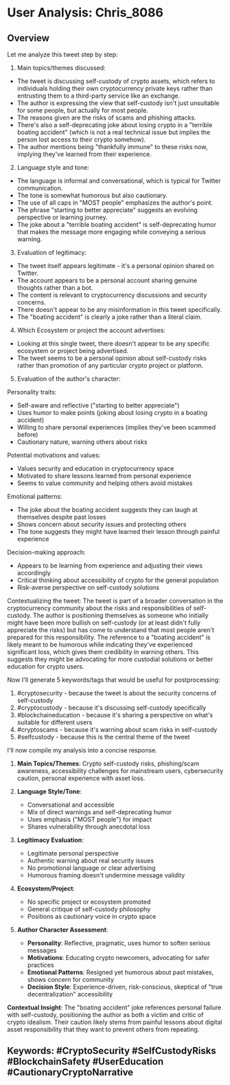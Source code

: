 # User Analysis: Chris_8086

## Overview

<think>
Let me analyze this tweet step by step:

1. Main topics/themes discussed:
- The tweet is discussing self-custody of crypto assets, which refers to individuals holding their own cryptocurrency private keys rather than entrusting them to a third-party service like an exchange.
- The author is expressing the view that self-custody isn't just unsuitable for some people, but actually for most people.
- The reasons given are the risks of scams and phishing attacks.
- There's also a self-deprecating joke about losing crypto in a "terrible boating accident" (which is not a real technical issue but implies the person lost access to their crypto somehow).
- The author mentions being "thankfully immune" to these risks now, implying they've learned from their experience.

2. Language style and tone:
- The language is informal and conversational, which is typical for Twitter communication.
- The tone is somewhat humorous but also cautionary.
- The use of all caps in "MOST people" emphasizes the author's point.
- The phrase "starting to better appreciate" suggests an evolving perspective or learning journey.
- The joke about a "terrible boating accident" is self-deprecating humor that makes the message more engaging while conveying a serious warning.

3. Evaluation of legitimacy:
- The tweet itself appears legitimate - it's a personal opinion shared on Twitter.
- The account appears to be a personal account sharing genuine thoughts rather than a bot.
- The content is relevant to cryptocurrency discussions and security concerns.
- There doesn't appear to be any misinformation in this tweet specifically.
- The "boating accident" is clearly a joke rather than a literal claim.

4. Which Ecosystem or project the account advertises:
- Looking at this single tweet, there doesn't appear to be any specific ecosystem or project being advertised.
- The tweet seems to be a personal opinion about self-custody risks rather than promotion of any particular crypto project or platform.

5. Evaluation of the author's character:

Personality traits:
- Self-aware and reflective ("starting to better appreciate")
- Uses humor to make points (joking about losing crypto in a boating accident)
- Willing to share personal experiences (implies they've been scammed before)
- Cautionary nature, warning others about risks

Potential motivations and values:
- Values security and education in cryptocurrency space
- Motivated to share lessons learned from personal experience
- Seems to value community and helping others avoid mistakes

Emotional patterns:
- The joke about the boating accident suggests they can laugh at themselves despite past losses
- Shows concern about security issues and protecting others
- The tone suggests they might have learned their lesson through painful experience

Decision-making approach:
- Appears to be learning from experience and adjusting their views accordingly
- Critical thinking about accessibility of crypto for the general population
- Risk-averse perspective on self-custody solutions

Contextualizing the tweet:
The tweet is part of a broader conversation in the cryptocurrency community about the risks and responsibilities of self-custody. The author is positioning themselves as someone who initially might have been more bullish on self-custody (or at least didn't fully appreciate the risks) but has come to understand that most people aren't prepared for this responsibility. The reference to a "boating accident" is likely meant to be humorous while indicating they've experienced significant loss, which gives them credibility in warning others. This suggests they might be advocating for more custodial solutions or better education for crypto users.

Now I'll generate 5 keywords/tags that would be useful for postprocessing:
1. #cryptosecurity - because the tweet is about the security concerns of self-custody
2. #cryptocustody - because it's discussing self-custody specifically
3. #blockchaineducation - because it's sharing a perspective on what's suitable for different users
4. #cryptoscams - because it's warning about scam risks in self-custody
5. #selfcustody - because this is the central theme of the tweet

I'll now compile my analysis into a concise response.
</think>

1. **Main Topics/Themes**: Crypto self-custody risks, phishing/scam awareness, accessibility challenges for mainstream users, cybersecurity caution, personal experience with asset loss.

2. **Language Style/Tone**: 
   - Conversational and accessible
   - Mix of direct warnings and self-deprecating humor
   - Uses emphasis ("MOST people") for impact
   - Shares vulnerability through anecdotal loss

3. **Legitimacy Evaluation**: 
   - Legitimate personal perspective
   - Authentic warning about real security issues
   - No promotional language or clear advertising
   - Humorous framing doesn't undermine message validity

4. **Ecosystem/Project**: 
   - No specific project or ecosystem promoted
   - General critique of self-custody philosophy
   - Positions as cautionary voice in crypto space

5. **Author Character Assessment**:
   - **Personality**: Reflective, pragmatic, uses humor to soften serious messages
   - **Motivations**: Educating crypto newcomers, advocating for safer practices
   - **Emotional Patterns**: Resigned yet humorous about past mistakes, shows concern for community
   - **Decision Style**: Experience-driven, risk-conscious, skeptical of "true decentralization" accessibility

**Contextual Insight**: The "boating accident" joke references personal failure with self-custody, positioning the author as both a victim and critic of crypto idealism. Their caution likely stems from painful lessons about digital asset responsibility that they want to prevent others from repeating.

**Keywords**: #CryptoSecurity #SelfCustodyRisks #BlockchainSafety #UserEducation #CautionaryCryptoNarrative
---
